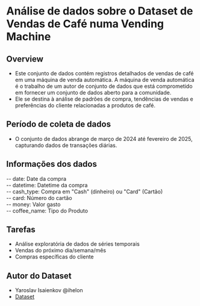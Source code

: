 # Análise de dados sobre o Dataset de Vendas de Café numa Vending Machine

## Overview
- Este conjunto de dados contém registros detalhados de vendas de café em uma máquina de venda automática. A máquina de venda automática é o trabalho de um autor de conjunto de dados que está comprometido em fornecer um conjunto de dados aberto para a comunidade. 
- Ele se destina à análise de padrões de compra, tendências de vendas e preferências do cliente relacionadas a produtos de café.

## Período de coleta de dados
- O conjunto de dados abrange de março de 2024 até fevereiro de 2025, capturando dados de transações diárias.

## Informações dos dados
-- date: Date da compra<br>
-- datetime: Datetime da compra<br>
-- cash_type: Compra em "Cash" (dinheiro) ou "Card" (Cartão)<br>
-- card: Número do cartão<br>
-- money: Valor gasto<br>
-- coffee_name: Tipo do Produto<br>

## Tarefas
- Análise exploratória de dados de séries temporais
- Vendas do próximo dia/semana/mês
- Compras específicas do cliente

## Autor do Dataset
- Yaroslav Isaienkov @ihelon
- [Dataset](https://www.kaggle.com/datasets/ihelon/coffee-sales)
